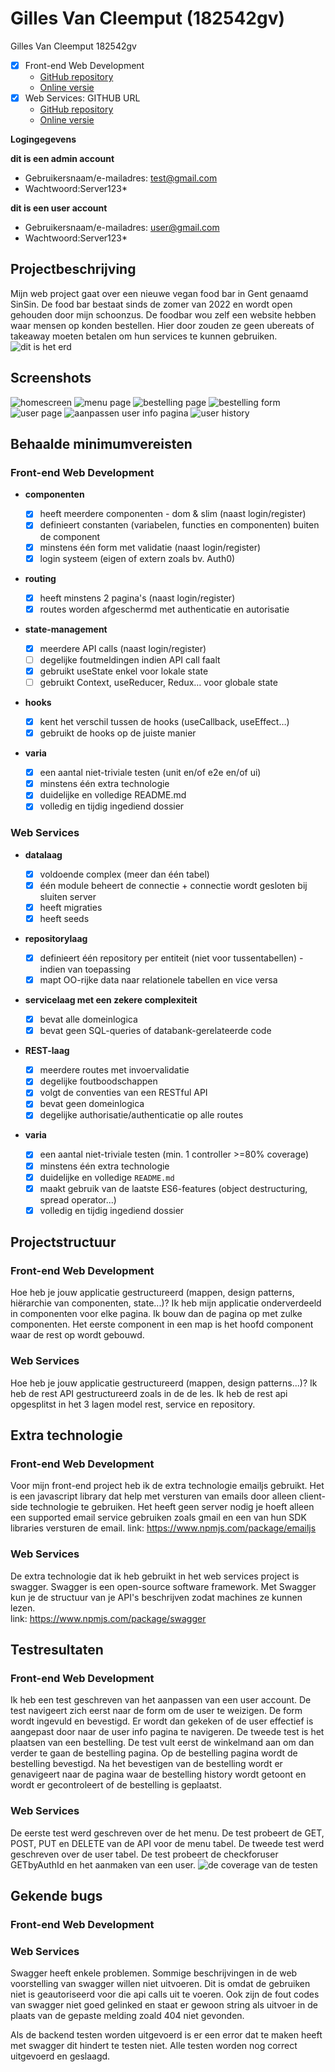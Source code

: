 # Gilles Van Cleemput (182542gv)

Gilles Van Cleemput
182542gv

- [x] Front-end Web Development
  - [GitHub repository](https://github.com/Web-IV/2223-frontendweb-gillesvancleemput)
  - [Online versie](https://sinsinfrontend.onrender.com)
- [x] Web Services: GITHUB URL
  - [GitHub repository](https://github.com/Web-IV/2223-webservices-gillesvancleemput)
  - [Online versie](https://sinsinapi.onrender.com)

**Logingegevens**

**dit is een admin account**

- Gebruikersnaam/e-mailadres: test@gmail.com
- Wachtwoord:Server123\*

**dit is een user account**

- Gebruikersnaam/e-mailadres: user@gmail.com
- Wachtwoord:Server123\*

## Projectbeschrijving

Mijn web project gaat over een nieuwe vegan food bar in Gent genaamd SinSin. De food bar bestaat sinds de zomer van 2022 en wordt open gehouden door mijn schoonzus.
De foodbar wou zelf een website hebben waar mensen op konden bestellen. Hier door zouden ze geen ubereats of takeaway moeten betalen om hun services te kunnen gebruiken.
![dit is het erd](image_dossier/erd.png)

## Screenshots

![homescreen](image_dossier/Homepage.png)
![menu page](image_dossier/MenuPage.png)
![bestelling page](image_dossier/bestellingPage.png)
![bestelling form](image_dossier/BestellingForm.png.png)
![user page](image_dossier/userInfopage.png)
![aanpassen user info pagina](image_dossier/aanpassenUserInfo.png)
![user history](image_dossier/BestellingHistory.png)

## Behaalde minimumvereisten

### Front-end Web Development

- **componenten**

  - [x] heeft meerdere componenten - dom & slim (naast login/register)
  - [x] definieert constanten (variabelen, functies en componenten) buiten de component
  - [x] minstens één form met validatie (naast login/register)
  - [x] login systeem (eigen of extern zoals bv. Auth0)
        <br />

- **routing**

  - [x] heeft minstens 2 pagina's (naast login/register)
  - [x] routes worden afgeschermd met authenticatie en autorisatie
        <br />

- **state-management**

  - [x] meerdere API calls (naast login/register)
  - [ ] degelijke foutmeldingen indien API call faalt
  - [x] gebruikt useState enkel voor lokale state
  - [ ] gebruikt Context, useReducer, Redux… voor globale state
        <br />

- **hooks**

  - [x] kent het verschil tussen de hooks (useCallback, useEffect…)
  - [x] gebruikt de hooks op de juiste manier
        <br />

- **varia**
  - [x] een aantal niet-triviale testen (unit en/of e2e en/of ui)
  - [x] minstens één extra technologie
  - [x] duidelijke en volledige README.md
  - [x] volledig en tijdig ingediend dossier

### Web Services

- **datalaag**

  - [x] voldoende complex (meer dan één tabel)
  - [x] één module beheert de connectie + connectie wordt gesloten bij sluiten server
  - [x] heeft migraties
  - [x] heeft seeds
        <br />

- **repositorylaag**

  - [x] definieert één repository per entiteit (niet voor tussentabellen) - indien van toepassing
  - [x] mapt OO-rijke data naar relationele tabellen en vice versa
        <br />

- **servicelaag met een zekere complexiteit**

  - [x] bevat alle domeinlogica
  - [x] bevat geen SQL-queries of databank-gerelateerde code
        <br />

- **REST-laag**

  - [x] meerdere routes met invoervalidatie
  - [x] degelijke foutboodschappen
  - [x] volgt de conventies van een RESTful API
  - [x] bevat geen domeinlogica
  - [x] degelijke authorisatie/authenticatie op alle routes
        <br />

- **varia**
  - [x] een aantal niet-triviale testen (min. 1 controller >=80% coverage)
  - [x] minstens één extra technologie
  - [x] duidelijke en volledige `README.md`
  - [x] maakt gebruik van de laatste ES6-features (object destructuring, spread operator...)
  - [x] volledig en tijdig ingediend dossier

## Projectstructuur

### Front-end Web Development

Hoe heb je jouw applicatie gestructureerd (mappen, design patterns, hiërarchie van componenten, state...)?
Ik heb mijn applicatie onderverdeeld in componenten voor elke pagina. Ik bouw dan de pagina op met zulke componenten.
Het eerste component in een map is het hoofd component waar de rest op wordt gebouwd.

### Web Services

Hoe heb je jouw applicatie gestructureerd (mappen, design patterns...)?
Ik heb de rest API gestructureerd zoals in de de les.
Ik heb de rest api opgesplitst in het 3 lagen model rest, service en repository.

## Extra technologie

### Front-end Web Development

Voor mijn front-end project heb ik de extra technologie emailjs gebruikt.
Het is een javascript library dat help met versturen van emails door alleen client-side technologie te gebruiken.
Het heeft geen server nodig je hoeft alleen een supported email service gebruiken zoals gmail en een van hun SDK libraries versturen de email.
link: https://www.npmjs.com/package/emailjs

### Web Services

De extra technologie dat ik heb gebruikt in het web services project is swagger.
Swagger is een open-source software framework.
Met Swagger kun je de structuur van je API's beschrijven zodat machines ze kunnen lezen.\
link: https://www.npmjs.com/package/swagger

## Testresultaten

### Front-end Web Development

Ik heb een test geschreven van het aanpassen van een user account.
De test navigeert zich eerst naar de form om de user te weizigen.
De form wordt ingevuld en bevestigd.
Er wordt dan gekeken of de user effectief is aangepast door naar de user info pagina te navigeren.
De tweede test is het plaatsen van een bestelling.
De test vult eerst de winkelmand aan om dan verder te gaan de bestelling pagina.
Op de bestelling pagina wordt de bestelling bevestigd.
Na het bevestigen van de bestelling wordt er genavigeert naar de pagina waar de bestelling history wordt getoont en wordt er gecontroleert of de bestelling is geplaatst.

### Web Services

De eerste test werd geschreven over de het menu.
De test probeert de GET, POST, PUT en DELETE van de API voor de menu tabel.
De tweede test werd geschreven over de user tabel.
De test probeert de checkforuser GETbyAuthId en het aanmaken van een user.
![de coverage van de testen](image_dossier/coverage.png)

## Gekende bugs

### Front-end Web Development

### Web Services

Swagger heeft enkele problemen.
Sommige beschrijvingen in de web voorstelling van swagger willen niet uitvoeren.
Dit is omdat de gebruiken niet is geautoriseerd voor die api calls uit te voeren.
Ook zijn de fout codes van swagger niet goed gelinked en staat er gewoon string als uitvoer in de plaats van de gepaste melding zoald 404 niet gevonden.

Als de backend testen worden uitgevoerd is er een error dat te maken heeft met swagger dit hindert te testen niet. Alle testen worden nog correct uitgevoerd en geslaagd.
